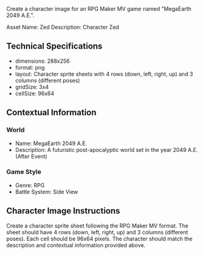 Create a character image for an RPG Maker MV game named "MegaEarth 2049 A.E.".

Asset Name: Zed
Description: Character Zed

## Technical Specifications
- dimensions: 288x256
- format: png
- layout: Character sprite sheets with 4 rows (down, left, right, up) and 3 columns (different poses)
- gridSize: 3x4
- cellSize: 96x64

## Contextual Information
### World
- Name: MegaEarth 2049 A.E.
- Description: A futuristic post-apocalyptic world set in the year 2049 A.E. (After Event)

### Game Style
- Genre: RPG
- Battle System: Side View

## Character Image Instructions
Create a character sprite sheet following the RPG Maker MV format. The sheet should have 4 rows (down, left, right, up) and 3 columns (different poses).
Each cell should be 96x64 pixels.
The character should match the description and contextual information provided above.

